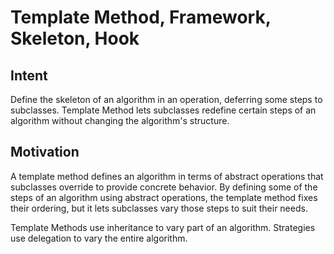 # Template Method, Framework, Skeleton, Hook

## Intent
Define the skeleton of an algorithm in an operation, deferring some steps to subclasses. Template Method lets subclasses redefine certain steps of an algorithm without changing the algorithm's structure.

## Motivation
A template method defines an algorithm in terms of abstract operations that subclasses override to provide concrete behavior. By defining some of the steps of an algorithm using abstract operations, the template method fixes their ordering, but it lets subclasses vary those steps to suit their needs.

Template Methods use inheritance to vary part of an algorithm. 
Strategies use delegation to vary the entire algorithm.
